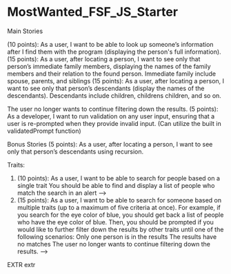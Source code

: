 # MostWanted_FSF_JS_Starter


Main Stories

<!-- 
(5 points): As a developer, I want to make at least 15 consistent commits with good, descriptive messages. -->
<!-- (10 points): As a user, I want to be able to search for people based on a single trait -->
<!-- You should be able to find and display a list of people who match the search in an alert -->
(10 points): As a user, I want to be able to look up someone’s information after I find them with the program (displaying the person's full information).
(15 points): As a user, after locating a person, I want to see only that person’s immediate family members, displaying the names of the family members and their relation to the found person.
Immediate family include spouse, parents, and siblings
(15 points): As a user, after locating a person, I want to see only that person’s descendants (display the names of the descendants).
Descendants include children, childrens children, and so on.
<!-- (15 points): As a user, I want to be able to search for someone based on multiple traits (up to a maximum of five criteria at once).
For example, if you search for the eye color of  blue, you should get back a list of people who have the eye color of blue. Then, you should be prompted if you would like to further filter down the results by other traits until one of the following scenarios:
Only one person is in the results
The results have no matches -->
The user no longer wants to continue filtering down the results.
(5 points): As a developer, I want to run validation on any user input, ensuring that a user is re-prompted when they provide invalid input. (Can utilize the built in validatedPrompt function)

Bonus Stories
(5 points): As a user, after locating a person, I want to see only that person’s descendants using recursion.


Traits:
1. (10 points): As a user, I want to be able to search for people based on a single trait
You should be able to find and display a list of people who match the search in an alert -->
2. (15 points): As a user, I want to be able to search for someone based on multiple traits (up to a maximum of five criteria at once).
For example, if you search for the eye color of  blue, you should get back a list of people who have the eye color of blue. Then, you should be prompted if you would like to further filter down the results by other traits until one of the following scenarios:
Only one person is in the results
The results have no matches
The user no longer wants to continue filtering down the results.
 -->


EXTR extr

